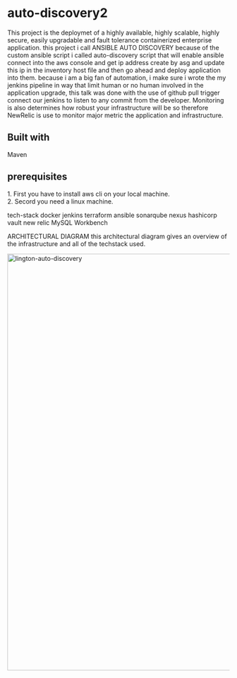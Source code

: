 # auto-discovery2
This project is the deploymet of a highly available, highly scalable, highly secure, easily upgradable and fault tolerance containerized enterprise application. this project i call ANSIBLE AUTO DISCOVERY because of the custom ansible script i called auto-discovery script that will enable ansible connect into the aws console and get ip address create by asg and update this ip in the inventory host file and then go ahead and deploy application into them. because i am a big fan of automation, i make sure i wrote the my jenkins pipeline in way that limit human or no human involved in the application upgrade, this talk was done with the use of github pull trigger connect our jenkins to listen to any commit from the developer. Monitoring is also determines how robust your infrastructure will be so therefore NewRelic is use to monitor major metric the application and infrastructure.

## Built with
Maven

## prerequisites
 <p>1. First you have to install aws cli on your local machine.<br>
 2. Secord you need a linux machine.<br>

tech-stack
docker
jenkins
terraform
ansible
sonarqube
nexus
hashicorp vault
new relic
MySQL Workbench

ARCHITECTURAL DIAGRAM 
this architectural diagram gives an overview of the infrastructure and all of the techstack used.

<img width="943" alt="lington-auto-discovery" src="https://github.com/mr-lington/auto-discovery2/assets/99319094/a5365d40-35f2-4879-8719-c5b04cfd6164">
